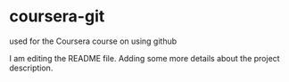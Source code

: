 # coursera-git
used for the Coursera course on using github

I am editing the README file. Adding some more details about the project description.
